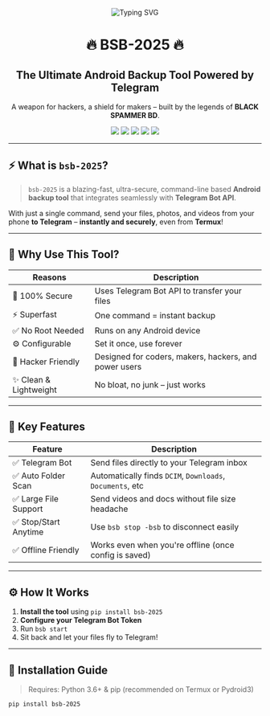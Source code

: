 <p align="center">
  <img src="https://readme-typing-svg.demolab.com?font=Fira+Code&size=30&pause=1000&color=00FF90&center=true&vCenter=true&width=900&lines=bsb-2025+%7C+Android+Telegram+Backup+Tool;Created+by+BLACK+SPAMMER+BD;Fastest+Backup+Tool+for+Hackers+%26+Geeks" alt="Typing SVG" />
</p>

<h1 align="center">🔥 BSB-2025 🔥</h1>
<h2 align="center">The Ultimate Android Backup Tool Powered by Telegram</h2>
<p align="center">A weapon for hackers, a shield for makers – built by the legends of <strong>BLACK SPAMMER BD</strong>.</p>

<p align="center">
  <img src="https://img.shields.io/pypi/v/bsb-2025?color=brightgreen&style=for-the-badge" />
  <img src="https://img.shields.io/github/stars/BlackSpammerBd/bsb_2025?style=for-the-badge" />
  <img src="https://img.shields.io/badge/Maintained%3F-Yes-00c9a7?style=for-the-badge" />
  <img src="https://img.shields.io/badge/Python-3.6+-blue?style=for-the-badge" />
  <img src="https://img.shields.io/badge/Platform-Android-black?style=for-the-badge" />
</p>

---

## ⚡ What is `bsb-2025`?

> `bsb-2025` is a blazing-fast, ultra-secure, command-line based **Android backup tool** that integrates seamlessly with **Telegram Bot API**.

With just a single command, send your files, photos, and videos from your phone **to Telegram** – **instantly and securely**, even from **Termux**!

---

## 🚨 Why Use This Tool?

| Reasons | Description |
|--------|-------------|
| 🔐 100% Secure | Uses Telegram Bot API to transfer your files |
| ⚡ Superfast | One command = instant backup |
| ✅ No Root Needed | Runs on any Android device |
| ⚙️ Configurable | Set it once, use forever |
| 🧠 Hacker Friendly | Designed for coders, makers, hackers, and power users |
| ✨ Clean & Lightweight | No bloat, no junk – just works |

---

## 🧩 Key Features

| Feature            | Description                                                |
|--------------------|------------------------------------------------------------|
| ✅ Telegram Bot     | Send files directly to your Telegram inbox                |
| ✅ Auto Folder Scan | Automatically finds `DCIM`, `Downloads`, `Documents`, etc |
| ✅ Large File Support | Send videos and docs without file size headache         |
| ✅ Stop/Start Anytime | Use `bsb stop -bsb` to disconnect easily                 |
| ✅ Offline Friendly  | Works even when you're offline (once config is saved)     |

---

## ⚙️ How It Works

1. **Install the tool** using `pip install bsb-2025`
2. **Configure your Telegram Bot Token**
3. Run `bsb start`
4. Sit back and let your files fly to Telegram!

---

## 🚀 Installation Guide

> Requires: Python 3.6+ & pip (recommended on Termux or Pydroid3)

```bash
pip install bsb-2025

